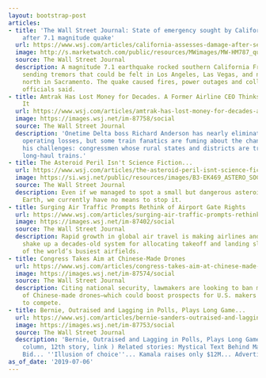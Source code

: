 ```yaml
---
layout: bootstrap-post
articles:
- title: 'The Wall Street Journal: State of emergency sought by California governor
    after 7.1 magnitude quake'
  url: https://www.wsj.com/articles/california-assesses-damage-after-second-powerful-earthquake-hits-11562424214?mod=hp_lead_pos1?mod=mktw
  image: http://s.marketwatch.com/public/resources/MWimages/MW-HM787_quake__ZG_20190706122419.jpg
  source: The Wall Street Journal
  description: A magnitude 7.1 earthquake rocked southern California Friday night,
    sending tremors that could be felt in Los Angeles, Las Vegas, and nearly 400 miles
    north in Sacramento. The quake caused fires, power outages and collapsed buildings,
    officials said.
- title: Amtrak Has Lost Money for Decades. A Former Airline CEO Thinks He Can Fix
    It
  url: https://www.wsj.com/articles/amtrak-has-lost-money-for-decades-a-former-airline-ceo-thinks-he-can-fix-it-11562385660
  image: https://images.wsj.net/im-87758/social
  source: The Wall Street Journal
  description: 'Onetime Delta boss Richard Anderson has nearly eliminated the railroad’s
    operating losses, but some train fanatics are fuming about the changes. Among
    his challenges: congressmen whose rural states and districts are traversed by
    long-haul trains.'
- title: The Asteroid Peril Isn't Science Fiction...
  url: https://www.wsj.com/articles/the-asteroid-peril-isnt-science-fiction-11562339356
  image: https://si.wsj.net/public/resources/images/B3-EK469_ASTERO_SOC_20190702155915.jpg
  source: The Wall Street Journal
  description: Even if we managed to spot a small but dangerous asteroid heading for
    Earth, we currently have no means to stop it.
- title: Surging Air Traffic Prompts Rethink of Airport Gate Rights
  url: https://www.wsj.com/articles/surging-air-traffic-prompts-rethink-of-airport-gate-rights-11562405403
  image: https://images.wsj.net/im-87402/social
  source: The Wall Street Journal
  description: Rapid growth in global air travel is making airlines and airport operators
    shake up a decades-old system for allocating takeoff and landing slots at some
    of the world’s busiest airfields.
- title: Congress Takes Aim at Chinese-Made Drones
  url: https://www.wsj.com/articles/congress-takes-aim-at-chinese-made-drones-11562405401
  image: https://images.wsj.net/im-87574/social
  source: The Wall Street Journal
  description: Citing national security, lawmakers are looking to ban military purchases
    of Chinese-made drones—which could boost prospects for U.S. makers struggling
    to compete.
- title: Bernie, Outraised and Lagging in Polls, Plays Long Game...
  url: https://www.wsj.com/articles/bernie-sanders-outraised-and-lagging-in-polls-plays-the-long-game-11562354157
  image: https://images.wsj.net/im-87753/social
  source: The Wall Street Journal
  description: 'Bernie, Outraised and Lagging in Polls, Plays Long Game... (First
    column, 12th story, link ) Related stories: Mystical Text Behind Marianne''s Presidential
    Bid... ''Illusion of choice''... Kamala raises only $12M... Advertise here'
as_of_date: '2019-07-06'
---
```


